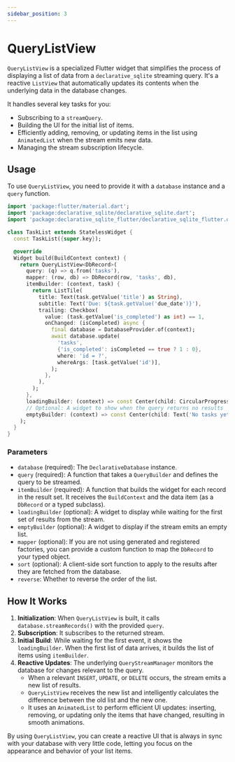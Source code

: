 ```yaml
---
sidebar_position: 3
---
```


# QueryListView

`QueryListView` is a specialized Flutter widget that simplifies the process of displaying a list of data from a `declarative_sqlite` streaming query. It's a reactive `ListView` that automatically updates its contents when the underlying data in the database changes.

It handles several key tasks for you:
-   Subscribing to a `streamQuery`.
-   Building the UI for the initial list of items.
-   Efficiently adding, removing, or updating items in the list using `AnimatedList` when the stream emits new data.
-   Managing the stream subscription lifecycle.

## Usage

To use `QueryListView`, you need to provide it with a `database` instance and a `query` function.

```dart
import 'package:flutter/material.dart';
import 'package:declarative_sqlite/declarative_sqlite.dart';
import 'package:declarative_sqlite_flutter/declarative_sqlite_flutter.dart';

class TaskList extends StatelessWidget {
  const TaskList({super.key});

  @override
  Widget build(BuildContext context) {
    return QueryListView<DbRecord>(
      query: (q) => q.from('tasks'),
      mapper: (row, db) => DbRecord(row, 'tasks', db),
      itemBuilder: (context, task) {
        return ListTile(
          title: Text(task.getValue('title') as String),
          subtitle: Text('Due: ${task.getValue('due_date')}'),
          trailing: Checkbox(
            value: (task.getValue('is_completed') as int) == 1,
            onChanged: (isCompleted) async {
              final database = DatabaseProvider.of(context);
              await database.update(
                'tasks',
                {'is_completed': isCompleted == true ? 1 : 0},
                where: 'id = ?',
                whereArgs: [task.getValue('id')],
              );
            },
          ),
        );
      },
      loadingBuilder: (context) => const Center(child: CircularProgressIndicator()),
      // Optional: A widget to show when the query returns no results
      emptyBuilder: (context) => const Center(child: Text('No tasks yet!')),
    );
  }
}
```

### Parameters

-   `database` (required): The `DeclarativeDatabase` instance.
-   `query` (required): A function that takes a `QueryBuilder` and defines the query to be streamed.
-   `itemBuilder` (required): A function that builds the widget for each record in the result set. It receives the `BuildContext` and the data item (as a `DbRecord` or a typed subclass).
-   `loadingBuilder` (optional): A widget to display while waiting for the first set of results from the stream.
-   `emptyBuilder` (optional): A widget to display if the stream emits an empty list.
-   `mapper` (optional): If you are not using generated and registered factories, you can provide a custom function to map the `DbRecord` to your typed object.
-   `sort` (optional): A client-side sort function to apply to the results after they are fetched from the database.
-   `reverse`: Whether to reverse the order of the list.

## How It Works

1.  **Initialization**: When `QueryListView` is built, it calls `database.streamRecords()` with the provided `query`.
2.  **Subscription**: It subscribes to the returned stream.
3.  **Initial Build**: While waiting for the first event, it shows the `loadingBuilder`. When the first list of data arrives, it builds the list of items using `itemBuilder`.
4.  **Reactive Updates**: The underlying `QueryStreamManager` monitors the database for changes relevant to the query.
    -   When a relevant `INSERT`, `UPDATE`, or `DELETE` occurs, the stream emits a new list of results.
    -   `QueryListView` receives the new list and intelligently calculates the difference between the old list and the new one.
    -   It uses an `AnimatedList` to perform efficient UI updates: inserting, removing, or updating only the items that have changed, resulting in smooth animations.

By using `QueryListView`, you can create a reactive UI that is always in sync with your database with very little code, letting you focus on the appearance and behavior of your list items.
